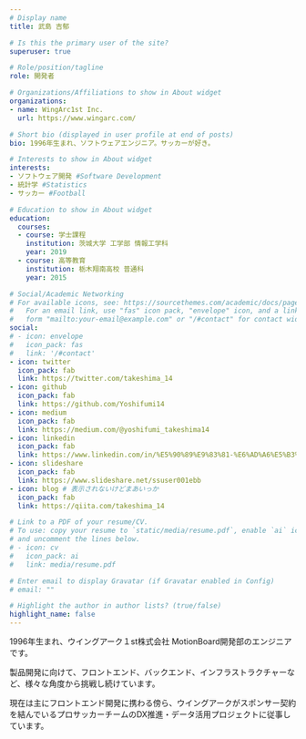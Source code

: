 ```yaml
---
# Display name
title: 武島 吉郁

# Is this the primary user of the site?
superuser: true

# Role/position/tagline
role: 開発者

# Organizations/Affiliations to show in About widget
organizations:
- name: WingArc1st Inc.
  url: https://www.wingarc.com/

# Short bio (displayed in user profile at end of posts)
bio: 1996年生まれ、ソフトウェアエンジニア。サッカーが好き。

# Interests to show in About widget
interests:
- ソフトウェア開発 #Software Development
- 統計学 #Statistics
- サッカー #Football

# Education to show in About widget
education:
  courses:
  - course: 学士課程
    institution: 茨城大学 工学部 情報工学科
    year: 2019
  - course: 高等教育
    institution: 栃木翔南高校 普通科
    year: 2015

# Social/Academic Networking
# For available icons, see: https://sourcethemes.com/academic/docs/page-builder/#icons
#   For an email link, use "fas" icon pack, "envelope" icon, and a link in the
#   form "mailto:your-email@example.com" or "/#contact" for contact widget.
social:
# - icon: envelope
#   icon_pack: fas
#   link: '/#contact'
- icon: twitter
  icon_pack: fab
  link: https://twitter.com/takeshima_14
- icon: github
  icon_pack: fab
  link: https://github.com/Yoshifumi14
- icon: medium
  icon_pack: fab
  link: https://medium.com/@yoshifumi_takeshima14
- icon: linkedin
  icon_pack: fab
  link: https://www.linkedin.com/in/%E5%90%89%E9%83%81-%E6%AD%A6%E5%B3%B6-781186197/
- icon: slideshare
  icon_pack: fab
  link: https://www.slideshare.net/ssuser001ebb
- icon: blog # 表示されないけどまあいっか
  icon_pack: fab
  link: https://qiita.com/takeshima_14

# Link to a PDF of your resume/CV.
# To use: copy your resume to `static/media/resume.pdf`, enable `ai` icons in `params.toml`, 
# and uncomment the lines below.
# - icon: cv
#   icon_pack: ai
#   link: media/resume.pdf

# Enter email to display Gravatar (if Gravatar enabled in Config)
# email: ""

# Highlight the author in author lists? (true/false)
highlight_name: false
---
```


1996年生まれ、ウイングアーク１st株式会社 MotionBoard開発部のエンジニアです。

製品開発に向けて、フロントエンド、バックエンド、インフラストラクチャーなど、様々な角度から挑戦し続けています。

現在は主にフロントエンド開発に携わる傍ら、ウイングアークがスポンサー契約を結んでいるプロサッカーチームのDX推進・データ活用プロジェクトに従事しています。


<!-- {{< icon name="download" pack="fas" >}} Download my {{< staticref "media/demo_resume.pdf" "newtab" >}}resumé{{< /staticref >}}. -->
